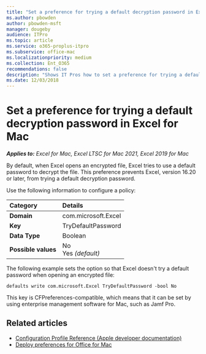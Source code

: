 ```yaml
---
title: "Set a preference for trying a default decryption password in Excel for Mac"
ms.author: pbowden
author: pbowden-msft
manager: dougeby
audience: ITPro
ms.topic: article
ms.service: o365-proplus-itpro
ms.subservice: office-mac
ms.localizationpriority: medium
ms.collection: Ent_O365
recommendations: false
description: "Shows IT Pros how to set a preference for trying a default decryption password in Excel for Mac"
ms.date: 12/03/2018
---
```


# Set a preference for trying a default decryption password in Excel for Mac

***Applies to:*** *Excel for Mac, Excel LTSC for Mac 2021, Excel 2019 for Mac*

By default, when Excel opens an encrypted file, Excel tries to use a default password to decrypt the file. This preference prevents Excel, version 16.20 or later, from trying a default decryption password.

Use the following information to configure a policy:

|Category|Details|
|:-----|:-----|
|**Domain** <br/> | com.microsoft.Excel  <br/> |
|**Key** <br/> |TryDefaultPassword  <br/> |
|**Data Type** <br/> |Boolean  <br/> |
|**Possible values** <br/> |No   <br/> Yes  *(default)* <br/> |

The following example sets the option so that Excel doesn't try a default password when opening an encrypted file:

```console
defaults write com.microsoft.Excel TryDefaultPassword -bool No
```

This key is CFPreferences-compatible, which means that it can be set by using enterprise management software for Mac, such as Jamf Pro.

## Related articles

- [Configuration Profile Reference (Apple developer documentation)](https://developer.apple.com/business/documentation/Configuration-Profile-Reference.pdf)
- [Deploy preferences for Office for Mac](deploy-preferences-for-office-for-mac.md)

